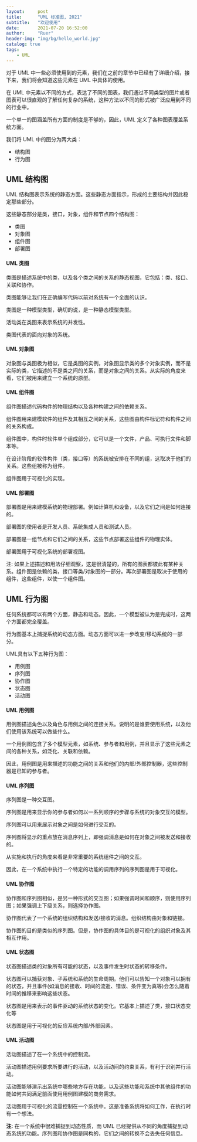 ```yaml
---
layout:     post
title:      "UML 标准图, 2021"
subtitle:   "欢迎使用"
date:       2021-07-20 16:52:00
author:     "Ruer"
header-img: "img/bg/hello_world.jpg"
catalog: true
tags:
    - UML
---
```


对于 UML 中一些必须使用到的元素，我们在之前的章节中已经有了详细介绍，接下来，我们将会知道这些元素在 UML 中具体的使用。

在 UML 中元素以不同的方式，表达了不同的图表，我们通过不同类型的图片或者图表可以很直观的了解任何复杂的系统，这种方法以不同的形式被广泛应用到不同的行业中。

一个单一的图涵盖所有方面的制度是不够的，因此，UML 定义了各种图表覆盖系统方面。

我们将 UML 中的图分为两大类：

* 结构图
* 行为图

## UML 结构图

UML 结构图表示系统的静态方面。这些静态方面指示，形成的主要结构并因此稳定那些部分。

这些静态部分是类，接口，对象，组件和节点四个结构图：

* 类图
* 对象图
* 组件图
* 部署图

#### UML 类图

类图是描述系统中的类，以及各个类之间的关系的静态视图，它包括：类、接口、关联和协作。

类图能够让我们在正确编写代码以前对系统有一个全面的认识。

类图是一种模型类型，确切的说，是一种静态模型类型。

活动类在类图来表示系统的并发性。

类图代表的面向对象的系统。

#### UML 对象图

对象图与类图极为相似，它是类图的实例，对象图显示类的多个对象实例，而不是实际的类，它描述的不是类之间的关系，而是对象之间的关系。从实际的角度来看，它们被用来建立一个系统的原型。

#### UML 组件图

组件图描述代码构件的物理结构以及各种构建之间的依赖关系。

组件图用来建模软件的组件及其相互之间的关系，这些图由构件标记符和构件之间的关系构成。

组件图中，构件时软件单个组成部分，它可以是一个文件，产品、可执行文件和脚本等。

在设计阶段的软件构件（类，接口等）的系统被安排在不同的组，这取决于他们的关系。这些组被称为组件。

组件图用于可视化的实现。

#### UML 部署图

部署图是用来建模系统的物理部署。例如计算机和设备，以及它们之间是如何连接的。

部署图的使用者是开发人员、系统集成人员和测试人员。

部署图是一组节点和它们之间的关系，这些节点部署这些组件的物理实体。

部署图用于可视化系统的部署视图。

注: 如果上述描述和用法仔细观察，这是很清楚的，所有的图表都彼此有某种关系。组件图是依赖的类，接口等类/对象图的一部分。再次部署图是取决于使用的组件，这些组件，以使一个组件图。

## UML 行为图

任何系统都可以有两个方面，静态和动态。因此，一个模型被认为是完成时，这两个方面都完全覆盖。

行为图基本上捕捉系统的动态方面。动态方面可以进一步改变/移动系统的一部分。

UML具有以下五种行为图：

* 用例图
* 序列图
* 协作图
* 状态图
* 活动图

#### UML 用例图

用例图描述角色以及角色与用例之间的连接关系。说明的是谁要使用系统，以及他们使用该系统可以做些什么。

一个用例图包含了多个模型元素，如系统、参与者和用例，并且显示了这些元素之间的各种关系，如泛化、关联和依赖。

因此，用例图是用来描述的功能之间的关系和他们的内部/外部控制器，这些控制器是已知的参与者。

#### UML 序列图

序列图是一种交互图。

序列图是用来显示你的参与者如何以一系列顺序的步骤与系统的对象交互的模型。

序列图可以用来展示对象之间是如何进行交互的。

序列图将显示的重点放在消息序列上，即强调消息是如何在对象之间被发送和接收的。

从实施和执行的角度来看是非常重要的系统组件之间的交互。

因此，在一个系统中执行一个特定的功能的调用序列的序列图是用于可视化。

#### UML 协作图

协作图和序列图相似，是另一种形式的交互图；如果强调时间和顺序，则使用序列图；如果强调上下级关系，则选择协作图。

协作图代表了一个系统的组织结构和发送/接收的消息。组织结构由对象和链接。

协作图的目的是类似的序列图。但是，协作图的具体目的是可视化的组织对象及其相互作用。

#### UML 状态图

状态图描述类的对象所有可能的状态，以及事件发生时状态的转移条件。

状态图可以捕获对象、子系统和系统的生命周期。他们可以告知一个对象可以拥有的状态，并且事件(如消息的接收、时间的流逝、错误、条件变为真等)会怎么随着时间的推移来影响这些状态。

状态图是用来表示的事件驱动的系统状态的变化。它基本上描述了类，接口状态变化等

状态图是用于可视化的反应系统内部/外部因素。

#### UML 活动图

活动图描述了在一个系统中的控制流。

活动图描述用例要求所要进行的活动，以及活动间的约束关系，有利于识别并行活动。

活动图能够演示出系统中哪些地方存在功能，以及这些功能和系统中其他组件的功能如何共同满足前面使用用例图建模的商务需求。

活动图用于可视化的流量控制在一个系统中。这是准备系统将如何工作，在执行时有一个想法。

<b>注:</b> 在一个系统中很难捕捉到动态性质，而 UML 已经提供从不同的角度捕捉到动态系统的功能。序列图和协作图是同构的，它们之间的转换不会丢失任何信息。